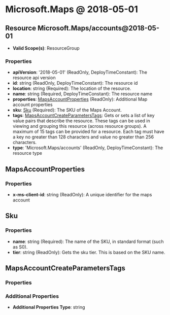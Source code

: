 # Microsoft.Maps @ 2018-05-01

## Resource Microsoft.Maps/accounts@2018-05-01
* **Valid Scope(s)**: ResourceGroup
### Properties
* **apiVersion**: '2018-05-01' (ReadOnly, DeployTimeConstant): The resource api version
* **id**: string (ReadOnly, DeployTimeConstant): The resource id
* **location**: string (Required): The location of the resource.
* **name**: string (Required, DeployTimeConstant): The resource name
* **properties**: [MapsAccountProperties](#mapsaccountproperties) (ReadOnly): Additional Map account properties
* **sku**: [Sku](#sku) (Required): The SKU of the Maps Account.
* **tags**: [MapsAccountCreateParametersTags](#mapsaccountcreateparameterstags): Gets or sets a list of key value pairs that describe the resource. These tags can be used in viewing and grouping this resource (across resource groups). A maximum of 15 tags can be provided for a resource. Each tag must have a key no greater than 128 characters and value no greater than 256 characters.
* **type**: 'Microsoft.Maps/accounts' (ReadOnly, DeployTimeConstant): The resource type

## MapsAccountProperties
### Properties
* **x-ms-client-id**: string (ReadOnly): A unique identifier for the maps account

## Sku
### Properties
* **name**: string (Required): The name of the SKU, in standard format (such as S0).
* **tier**: string (ReadOnly): Gets the sku tier. This is based on the SKU name.

## MapsAccountCreateParametersTags
### Properties
### Additional Properties
* **Additional Properties Type**: string

